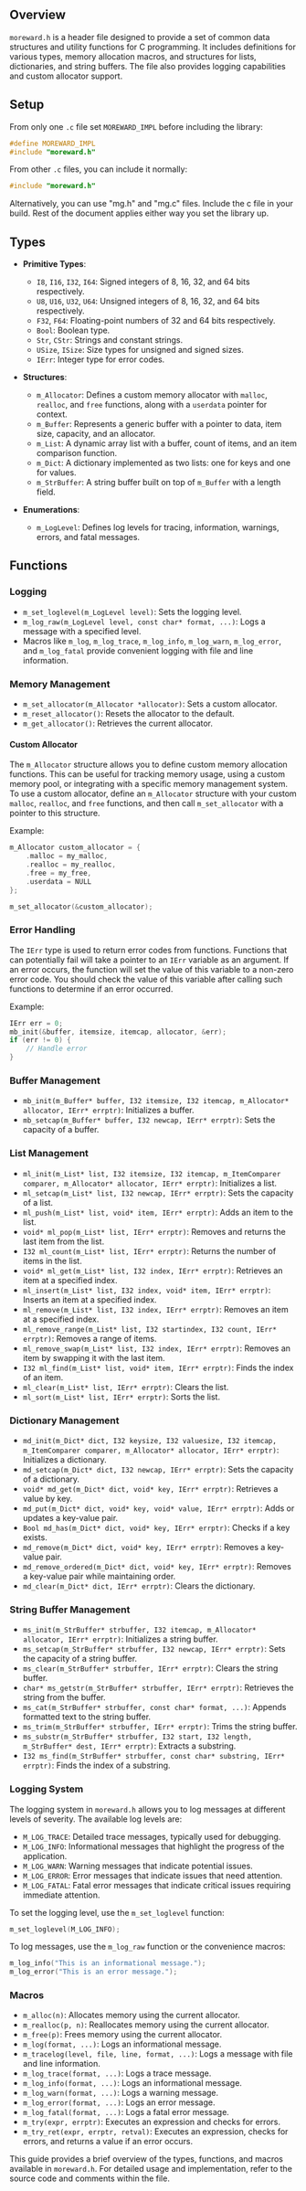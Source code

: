 ## Overview

`moreward.h` is a header file designed to provide a set of common data structures and utility functions for C programming. It includes definitions for various types, memory allocation macros, and structures for lists, dictionaries, and string buffers. The file also provides logging capabilities and custom allocator support.

## Setup

From only one `.c` file set `MOREWARD_IMPL` before including the library:

```c
#define MOREWARD_IMPL
#include "moreward.h"
```

From other `.c` files, you can include it normally:

```c
#include "moreward.h"
```

Alternatively, you can use "mg.h" and "mg.c" files. Include the c file in your build. Rest of the document applies either way you set the library up.

## Types

- **Primitive Types**:
  - `I8`, `I16`, `I32`, `I64`: Signed integers of 8, 16, 32, and 64 bits respectively.
  - `U8`, `U16`, `U32`, `U64`: Unsigned integers of 8, 16, 32, and 64 bits respectively.
  - `F32`, `F64`: Floating-point numbers of 32 and 64 bits respectively.
  - `Bool`: Boolean type.
  - `Str`, `CStr`: Strings and constant strings.
  - `USize`, `ISize`: Size types for unsigned and signed sizes.
  - `IErr`: Integer type for error codes.

- **Structures**:
  - `m_Allocator`: Defines a custom memory allocator with `malloc`, `realloc`, and `free` functions, along with a `userdata` pointer for context.
  - `m_Buffer`: Represents a generic buffer with a pointer to data, item size, capacity, and an allocator.
  - `m_List`: A dynamic array list with a buffer, count of items, and an item comparison function.
  - `m_Dict`: A dictionary implemented as two lists: one for keys and one for values.
  - `m_StrBuffer`: A string buffer built on top of `m_Buffer` with a length field.

- **Enumerations**:
  - `m_LogLevel`: Defines log levels for tracing, information, warnings, errors, and fatal messages.

## Functions

### Logging

- `m_set_loglevel(m_LogLevel level)`: Sets the logging level.
- `m_log_raw(m_LogLevel level, const char* format, ...)`: Logs a message with a specified level.
- Macros like `m_log`, `m_log_trace`, `m_log_info`, `m_log_warn`, `m_log_error`, and `m_log_fatal` provide convenient logging with file and line information.

### Memory Management

- `m_set_allocator(m_Allocator *allocator)`: Sets a custom allocator.
- `m_reset_allocator()`: Resets the allocator to the default.
- `m_get_allocator()`: Retrieves the current allocator.

#### Custom Allocator

The `m_Allocator` structure allows you to define custom memory allocation functions. This can be useful for tracking memory usage, using a custom memory pool, or integrating with a specific memory management system. To use a custom allocator, define an `m_Allocator` structure with your custom `malloc`, `realloc`, and `free` functions, and then call `m_set_allocator` with a pointer to this structure.

Example:

```c
m_Allocator custom_allocator = {
    .malloc = my_malloc,
    .realloc = my_realloc,
    .free = my_free,
    .userdata = NULL
};

m_set_allocator(&custom_allocator);
```

### Error Handling

The `IErr` type is used to return error codes from functions. Functions that can potentially fail will take a pointer to an `IErr` variable as an argument. If an error occurs, the function will set the value of this variable to a non-zero error code. You should check the value of this variable after calling such functions to determine if an error occurred.

Example:

```c
IErr err = 0;
mb_init(&buffer, itemsize, itemcap, allocator, &err);
if (err != 0) {
    // Handle error
}
```

### Buffer Management

- `mb_init(m_Buffer* buffer, I32 itemsize, I32 itemcap, m_Allocator* allocator, IErr* errptr)`: Initializes a buffer.
- `mb_setcap(m_Buffer* buffer, I32 newcap, IErr* errptr)`: Sets the capacity of a buffer.

### List Management

- `ml_init(m_List* list, I32 itemsize, I32 itemcap, m_ItemComparer comparer, m_Allocator* allocator, IErr* errptr)`: Initializes a list.
- `ml_setcap(m_List* list, I32 newcap, IErr* errptr)`: Sets the capacity of a list.
- `ml_push(m_List* list, void* item, IErr* errptr)`: Adds an item to the list.
- `void* ml_pop(m_List* list, IErr* errptr)`: Removes and returns the last item from the list.
- `I32 ml_count(m_List* list, IErr* errptr)`: Returns the number of items in the list.
- `void* ml_get(m_List* list, I32 index, IErr* errptr)`: Retrieves an item at a specified index.
- `ml_insert(m_List* list, I32 index, void* item, IErr* errptr)`: Inserts an item at a specified index.
- `ml_remove(m_List* list, I32 index, IErr* errptr)`: Removes an item at a specified index.
- `ml_remove_range(m_List* list, I32 startindex, I32 count, IErr* errptr)`: Removes a range of items.
- `ml_remove_swap(m_List* list, I32 index, IErr* errptr)`: Removes an item by swapping it with the last item.
- `I32 ml_find(m_List* list, void* item, IErr* errptr)`: Finds the index of an item.
- `ml_clear(m_List* list, IErr* errptr)`: Clears the list.
- `ml_sort(m_List* list, IErr* errptr)`: Sorts the list.

### Dictionary Management

- `md_init(m_Dict* dict, I32 keysize, I32 valuesize, I32 itemcap, m_ItemComparer comparer, m_Allocator* allocator, IErr* errptr)`: Initializes a dictionary.
- `md_setcap(m_Dict* dict, I32 newcap, IErr* errptr)`: Sets the capacity of a dictionary.
- `void* md_get(m_Dict* dict, void* key, IErr* errptr)`: Retrieves a value by key.
- `md_put(m_Dict* dict, void* key, void* value, IErr* errptr)`: Adds or updates a key-value pair.
- `Bool md_has(m_Dict* dict, void* key, IErr* errptr)`: Checks if a key exists.
- `md_remove(m_Dict* dict, void* key, IErr* errptr)`: Removes a key-value pair.
- `md_remove_ordered(m_Dict* dict, void* key, IErr* errptr)`: Removes a key-value pair while maintaining order.
- `md_clear(m_Dict* dict, IErr* errptr)`: Clears the dictionary.

### String Buffer Management

- `ms_init(m_StrBuffer* strbuffer, I32 itemcap, m_Allocator* allocator, IErr* errptr)`: Initializes a string buffer.
- `ms_setcap(m_StrBuffer* strbuffer, I32 newcap, IErr* errptr)`: Sets the capacity of a string buffer.
- `ms_clear(m_StrBuffer* strbuffer, IErr* errptr)`: Clears the string buffer.
- `char* ms_getstr(m_StrBuffer* strbuffer, IErr* errptr)`: Retrieves the string from the buffer.
- `ms_cat(m_StrBuffer* strbuffer, const char* format, ...)`: Appends formatted text to the string buffer.
- `ms_trim(m_StrBuffer* strbuffer, IErr* errptr)`: Trims the string buffer.
- `ms_substr(m_StrBuffer* strbuffer, I32 start, I32 length, m_StrBuffer* dest, IErr* errptr)`: Extracts a substring.
- `I32 ms_find(m_StrBuffer* strbuffer, const char* substring, IErr* errptr)`: Finds the index of a substring.

### Logging System

The logging system in `moreward.h` allows you to log messages at different levels of severity. The available log levels are:

- `M_LOG_TRACE`: Detailed trace messages, typically used for debugging.
- `M_LOG_INFO`: Informational messages that highlight the progress of the application.
- `M_LOG_WARN`: Warning messages that indicate potential issues.
- `M_LOG_ERROR`: Error messages that indicate issues that need attention.
- `M_LOG_FATAL`: Fatal error messages that indicate critical issues requiring immediate attention.

To set the logging level, use the `m_set_loglevel` function:

```c
m_set_loglevel(M_LOG_INFO);
```

To log messages, use the `m_log_raw` function or the convenience macros:

```c
m_log_info("This is an informational message.");
m_log_error("This is an error message.");
```

### Macros

- `m_alloc(n)`: Allocates memory using the current allocator.
- `m_realloc(p, n)`: Reallocates memory using the current allocator.
- `m_free(p)`: Frees memory using the current allocator.
- `m_log(format, ...)`: Logs an informational message.
- `m_tracelog(level, file, line, format, ...)`: Logs a message with file and line information.
- `m_log_trace(format, ...)`: Logs a trace message.
- `m_log_info(format, ...)`: Logs an informational message.
- `m_log_warn(format, ...)`: Logs a warning message.
- `m_log_error(format, ...)`: Logs an error message.
- `m_log_fatal(format, ...)`: Logs a fatal error message.
- `m_try(expr, errptr)`: Executes an expression and checks for errors.
- `m_try_ret(expr, errptr, retval)`: Executes an expression, checks for errors, and returns a value if an error occurs.

This guide provides a brief overview of the types, functions, and macros available in `moreward.h`. For detailed usage and implementation, refer to the source code and comments within the file.